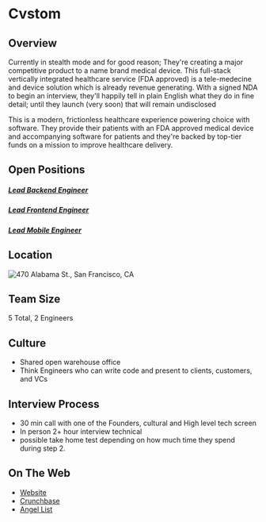 # Cvstom

## Overview
Currently in stealth mode and for good reason; They're creating a major competitive product to a name brand medical device.
This full-stack vertically integrated healthcare service (FDA approved) is a tele-medecine and device solution which is already revenue generating.
With a signed NDA to begin an interview, they'll happily tell in plain English what they do in fine detail; until they launch (very soon) that will remain undisclosed

This is a modern, frictionless healthcare experience powering choice with software. They provide their patients with an FDA approved medical device and accompanying software for patients and they're backed by top-tier funds on a mission to improve healthcare delivery.

## Open Positions
##### [Lead Backend Engineer](https://github.com/the31337/jobs/blob/master/cvstom/lead-backend-engineer.md)
##### [Lead Frontend Engineer](https://github.com/the31337/jobs/blob/master/cvstom/lead-frontend-engineer.md)
##### [Lead Mobile Engineer](https://github.com/the31337/jobs/blob/master/cvstom/lead-mobile-engineer.md)
## Location
![470 Alabama St., San Francisco, CA](https://maps.googleapis.com/maps/api/staticmap?center=470+Alabama+St.,+San+Francisco,+CA&zoom=13&scale=false&size=600x300&maptype=roadmap&format=png&visual_refresh=true&markers=size:mid%7Ccolor:0xff0000%7Clabel:1%7C24th+&+Mission+ST,+San+Francisco,+CA)  

## Team Size
5 Total, 2 Engineers

## Culture
+ Shared open warehouse office
+ Think Engineers who can write code and present to clients, customers, and VCs

## Interview Process
+ 30 min call with one of the Founders, cultural and High level tech screen
+ In person 2+ hour interview technical
+ possible take home test depending on how much time they spend during step 2.

## On The Web
+ [Website](https://angel.co/cvstom)
+ [Crunchbase](n/a)
+ [Angel List](https://angel.co/cvstom)
